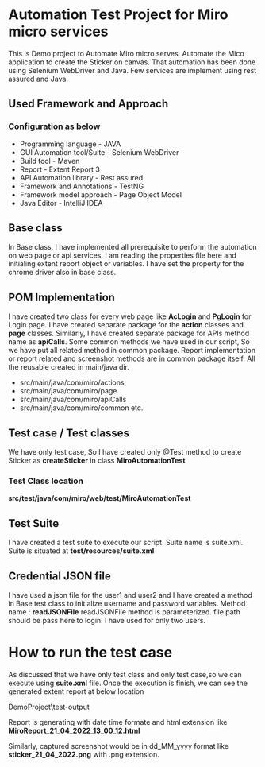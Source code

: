 # Automation Test Project for Miro micro services

This is Demo project to Automate Miro micro serves. Automate the Mico application to create the Sticker on canvas. That
automation has been done using Selenium WebDriver and Java. Few services are implement using rest assured and Java.

## Used Framework and Approach

### Configuration as below

* Programming language         - JAVA
* GUI Automation tool/Suite    - Selenium WebDriver
* Build tool                   - Maven
* Report                       - Extent Report 3
* API Automation library       - Rest assured
* Framework and Annotations    - TestNG
* Framework model approach     - Page Object Model
* Java Editor                  - IntelliJ IDEA

## Base class
In Base class, I have implemented all prerequisite to perform the automation on web page or api services. I am reading the properties file here and initialing extent report object  or variables. I have set the property for the chrome driver also in base class. 

## POM Implementation

I have created two class for every web page like **AcLogin** and **PgLogin** for Login page. I have created separate
package for the **action** classes and **page** classes. Similarly, I have created separate package for APIs method name
as **apiCalls**. Some common methods we have used in our script, So we have put all related method in common package.
Report implementation or report related and screenshot methods are in common package itself.
All the reusable created in main/java dir.

- src/main/java/com/miro/actions
- src/main/java/com/miro/page
- src/main/java/com/miro/apiCalls
- src/main/java/com/miro/common   etc.

## Test case / Test classes

We have only test case, So I have created only @Test method to create Sticker as **createSticker** in class **MiroAutomationTest**

### Test Class location
**src/test/java/com/miro/web/test/MiroAutomationTest**


## Test Suite
I have created a test suite to execute our script. Suite name is suite.xml.
Suite is situated at 
**test/resources/suite.xml**

## Credential JSON file
I have used a json file for the user1 and user2 and I have created a method in Base test class to initialize username and password variables.
Method name : **readJSONFile**
readJSONFile method is parameterized. file path should be pass here to login.
I have used for only two users.

# How to run the test case

As discussed that we have only test class and only test case,so we can execute using **suite.xml** file.
Once the execution is finish, we can see the generated extent report at below location

DemoProject\test-output

Report is generating with date time formate and html extension like
**MiroReport_21_04_2022_13_00_12.html**

Similarly, captured screenshot would be in dd_MM_yyyy format like
**sticker_21_04_2022.png** with .png extension.
